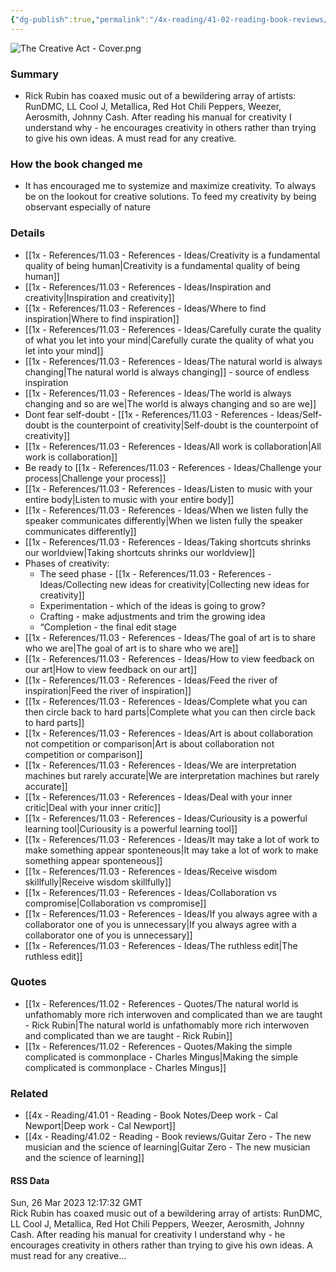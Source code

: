 ```yaml
---
{"dg-publish":true,"permalink":"/4x-reading/41-02-reading-book-reviews/the-creative-act-a-way-of-being-rick-rubin/","title":"The Creative Act - A Way of Being - Rick Rubin","dgShowBacklinks":false}
---
```



![The Creative Act - Cover.png](/img/user/4x%20-%20Reading/41.02%20-%20Reading%20-%20Book%20reviews/The%20Creative%20Act%20-%20Cover.png)

### Summary
- Rick Rubin has coaxed music out of a bewildering array of artists: RunDMC, LL Cool J, Metallica, Red Hot Chili Peppers, Weezer, Aerosmith, Johnny Cash. After reading his manual for creativity I understand why - he encourages creativity in others rather than trying to give his own ideas. A must read for any creative.

### How the book changed me
- It has encouraged me to systemize and maximize creativity. To always be on the lookout for creative solutions. To feed my creativity by being observant especially of nature

### Details
- [[1x - References/11.03 - References - Ideas/Creativity is a fundamental quality of being human\|Creativity is a fundamental quality of being human]]
- [[1x - References/11.03 - References - Ideas/Inspiration and creativity\|Inspiration and creativity]]
- [[1x - References/11.03 - References - Ideas/Where to find inspiration\|Where to find inspiration]]
- [[1x - References/11.03 - References - Ideas/Carefully curate the quality of what you let into your mind\|Carefully curate the quality of what you let into your mind]]
- [[1x - References/11.03 - References - Ideas/The natural world is always changing\|The natural world is always changing]] - source of endless inspiration
- [[1x - References/11.03 - References - Ideas/The world is always changing and so are we\|The world is always changing and so are we]]
- Dont fear self-doubt - [[1x - References/11.03 - References - Ideas/Self-doubt is the counterpoint of creativity\|Self-doubt is the counterpoint of creativity]]
- [[1x - References/11.03 - References - Ideas/All work is collaboration\|All work is collaboration]]
- Be ready to [[1x - References/11.03 - References - Ideas/Challenge your process\|Challenge your process]]
- [[1x - References/11.03 - References - Ideas/Listen to music with your entire body\|Listen to music with your entire body]]
- [[1x - References/11.03 - References - Ideas/When we listen fully the speaker communicates differently\|When we listen fully the speaker communicates differently]]
- [[1x - References/11.03 - References - Ideas/Taking shortcuts shrinks our worldview\|Taking shortcuts shrinks our worldview]]
- Phases of creativity:
	- The seed phase - [[1x - References/11.03 - References - Ideas/Collecting new ideas for creativity\|Collecting new ideas for creativity]] 
	- Experimentation - which of the ideas is going to grow?
	- Crafting - make adjustments and trim the growing idea 
	- “Completion - the final edit stage
- [[1x - References/11.03 - References - Ideas/The goal of art is to share who we are\|The goal of art is to share who we are]]
- [[1x - References/11.03 - References - Ideas/How to view feedback on our art\|How to view feedback on our art]]
- [[1x - References/11.03 - References - Ideas/Feed the river of inspiration\|Feed the river of inspiration]]
- [[1x - References/11.03 - References - Ideas/Complete what you can then circle back to hard parts\|Complete what you can then circle back to hard parts]]
- [[1x - References/11.03 - References - Ideas/Art is about collaboration not competition or comparison\|Art is about collaboration not competition or comparison]]
- [[1x - References/11.03 - References - Ideas/We are interpretation machines but rarely accurate\|We are interpretation machines but rarely accurate]]
- [[1x - References/11.03 - References - Ideas/Deal with your inner critic\|Deal with your inner critic]]
- [[1x - References/11.03 - References - Ideas/Curiousity is a powerful learning tool\|Curiousity is a powerful learning tool]]
- [[1x - References/11.03 - References - Ideas/It may take a lot of work to make something appear sponteneous\|It may take a lot of work to make something appear sponteneous]]
- [[1x - References/11.03 - References - Ideas/Receive wisdom skillfully\|Receive wisdom skillfully]]
- [[1x - References/11.03 - References - Ideas/Collaboration vs compromise\|Collaboration vs compromise]]
- [[1x - References/11.03 - References - Ideas/If you always agree with a collaborator one of you is unnecessary\|If you always agree with a collaborator one of you is unnecessary]]
- [[1x - References/11.03 - References - Ideas/The ruthless edit\|The ruthless edit]]

### Quotes
- [[1x - References/11.02 - References - Quotes/The natural world is unfathomably more rich interwoven and complicated than we are taught - Rick Rubin\|The natural world is unfathomably more rich interwoven and complicated than we are taught - Rick Rubin]]
- [[1x - References/11.02 - References - Quotes/Making the simple complicated is commonplace - Charles Mingus\|Making the simple complicated is commonplace - Charles Mingus]]

### Related
- [[4x - Reading/41.01 - Reading - Book Notes/Deep work - Cal Newport\|Deep work - Cal Newport]]
- [[4x - Reading/41.02 - Reading - Book reviews/Guitar Zero - The new musician and the science of learning\|Guitar Zero - The new musician and the science of learning]]

#### RSS Data
<div class='date'>Sun, 26 Mar 2023 12:17:32 GMT</div>
<div class='description'>Rick Rubin has coaxed music out of a bewildering array of artists: RunDMC, LL Cool J, Metallica, Red Hot Chili Peppers, Weezer, Aerosmith, Johnny Cash. After reading his manual for creativity I understand why - he encourages creativity in others rather than trying to give his own ideas. A must read for any creative...</div>
